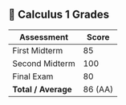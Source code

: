 ## 🧮 Calculus 1 Grades

| Assessment       | Score |
|-----------------|-------|
| First Midterm   | 85    |
| Second Midterm  | 100   |
| Final Exam      | 80    |
| **Total / Average** | 86 (AA) |
